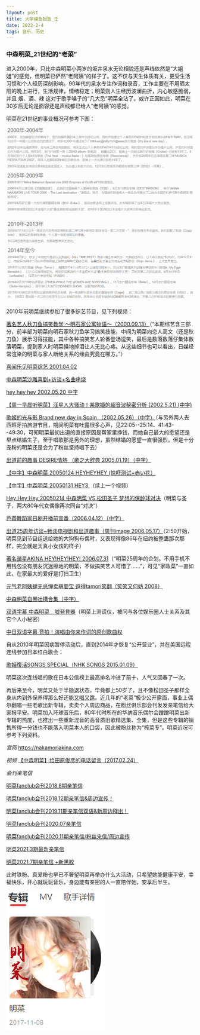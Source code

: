 ```yaml
---
layout: post
title: 大学摸鱼报告_壬
date: 2022-2-4
tags: 音乐、历史
---
```


### 中森明菜_21世纪的“老菜”

进入2000年，只比中森明菜小两岁的坂井泉水无论相貌还是声线依然是“大姐姐”的感觉，但明菜已俨然“老阿姨”的样子了。这不仅与天生体质有关，更受生活习惯和个人经历深刻影响。90年代的泉水专注作词和录音，工作主要在不用晒太阳的晚上进行，生活规律，情绪稳定；明菜则人生经历波澜曲折，内心敏感脆弱，并且 烟、酒、辣 这对于歌手嗓子的“几大忌”明菜全沾了。或许正因如此，明菜在30岁后无论是面容还是声线都已给人“老阿姨”的感觉。

明菜在21世纪的事业概况可参考下图：

![](/img/akina16.png)

![](/img/akina17.png)

2010年前明菜继续参加了很多综艺节目，见下列视频：

[著名艺人秋刀鱼搞笑教学 ～明石家公寓物語～（2000.09.13）](https://www.bilibili.com/video/BV16x411W7Wc)（“本期综艺含三部分，前半部为明菜向明石家秋刀鱼学习搞笑技能，中间为明菜向恋人高文（还是秋刀鱼）展示习得技能，其中各种搞笑艺人轮番登场逗笑，最后是数落数落仔集体数落明菜，提到家人时明菜倏地掉泪让人无比心疼。从这些细节也可以看出，日媒经常渲染的明菜与家人断绝关系的缘由究竟在哪方。”）

[喜闻乐见明菜综艺 2001.04.02](https://www.bilibili.com/video/BV1aW411Z71n)

[中森明菜沙雕喜剧+访谈+名曲串烧](https://www.bilibili.com/video/BV1dU4y1u7TP)

[hey hey hey 2002.05.20 中字](https://www.bilibili.com/video/BV1Wt41197qN)

[【周一早晨听明菜】汪星人大骚动！某歌姬的超音波秘密分析 (2002.5.21) (中字)](https://www.bilibili.com/video/BV1Ho4y1U7Uu)

[歌姬的光与影 Brand new day in Spain （2002.05.26）（中字）](https://www.bilibili.com/video/BV1Qx411574x)（与另外两人去西班牙拍旅游节目，期间明菜有吐露很多心声，见22:05--25:14、41:43--49:30，可知明菜最初出道的直接原因是帮家里挣钱，而她自己最大的愿望还是早点结婚生子，至于唱歌那是另外的理想，虽然结婚的愿望一直很强烈，但是十分宠粉的明菜还是会为了粉丝坚持唱下去）

[出道前的趣事 DESIRE情熱 （歌之大辞典 2005.01.19）（中字）](https://www.bilibili.com/video/BV1pp4y167gU)

[【中字】中森明菜 20050124 HEYHEYHEY (惊吓测试+赤い花）](https://www.bilibili.com/video/BV1bx41177kj)

[【中字】中森明菜 20050131 HEY3 ](https://www.bilibili.com/video/av15826567)（续上一个视频）

[Hey Hey Hey 20050214 中森明菜 VS 松田圣子 梦想的保龄球对决](https://www.bilibili.com/video/av12879841)（明菜与圣子，两大80年代女偶像再次同台“对决”）

[芭蕾舞蹈家日剧开播前宣番（2006.04.12）（中字）](https://www.bilibili.com/video/BV1sb411F7hY)

[出道25周年访谈~畅谈电视剧和出道趣事（周刊image 2006.05.17）](https://www.bilibili.com/video/BV1Ek4y1275H)（2:50开始，明菜见到节目组送给她的大狗狗布偶时，又表现得像86年在纽约被整蛊那次那样，完全就是天真小女孩的样子）

[著名谐星AKINA HEY!HEY!HEY! 2006.07.31](https://www.bilibili.com/video/BV1sx411G7et)（“明菜25周年的企划。不用手机不用钱包没有朋友沉迷擦地的明菜，不做搞笑艺人可惜了......”，可见“家政菜”一直如此，在家最大的爱好是打扫卫生）

[元气老阿姨肆无忌惮卖萌耍宝 逗得tamori笑翻（笑笑又何妨 2008）](https://www.bilibili.com/video/BV1zp411Z7Lj)

[中森明菜自黑吐槽合集（中字）](https://www.bilibili.com/video/BV1w64y1z7qX)

[双语字幕 中森明菜　噓発見器](https://www.bilibili.com/video/BV1G34y1o7Nz)（明菜上测谎仪，被问与各位娱乐圈人士关系及其它个人小秘密）

[中日双语字幕 竞拍！演唱由你来作词的原创歌曲权](https://www.bilibili.com/video/BV1ML411W716)

自从2010年明菜因病暂停活动后，直到2014年才恢复“公开营业”，并在美国远程连线参加日本红白歌会：

[歌姫復活SONGS SPECIAL（NHK SONGS 2015.01.09）](https://www.bilibili.com/video/BV1Rs411v7iW)

明菜这次连线唱的歌在日本公信榜上最高排名冲进了前十，人气又回春了一次。

再后来至今，明菜又处于半隐退状态，毕竟都上50岁了，且不像松田圣子那样全身从内到外保养得那么好还能[又唱又跳](https://www.bilibili.com/video/BV1by4y1x77F)。近几年的“老菜”极少公开露面，事业上偶尔翻唱一些老歌出新专辑，卖卖个人周边商品，在粉丝俱乐部会刊发发亲笔信给大家报平安。明菜加入环球音乐后，80年代时所在的华纳音乐偶尔会蹭蹭明菜出新专辑的热度，也推出一些重新混音的高音质旧歌精选集、全集，但是这些专辑的销售所得一分钱也不能落入明菜本人的口袋，因此被粉丝称为“榨菜专”。明菜近况可参考下列资料。

*官网* https://nakamoriakina.com

*视频* [【中森明菜】给田原俊彦的电话留言（2017.02.24）](https://www.bilibili.com/video/BV1qx411s7CB)

*会刊亲笔信*

[明菜fanclub会刊2018.8期亲笔信](https://www.bilibili.com/read/cv880524)

[明菜fanclub会刊2018.12期亲笔信&周边宣传！](https://www.bilibili.com/read/cv1731247)

[明菜fanclub会刊2019.11期亲笔信双语&新周边释出！](https://www.bilibili.com/read/cv4035108)

[明菜fanclub会刊2020.07亲笔信](https://www.bilibili.com/read/cv6883473)

[明菜fanclub会刊2020.11期亲笔信/粉丝来信/周边宣传](https://www.bilibili.com/read/cv8397088)

[明菜2021.3期最新亲笔信](https://www.bilibili.com/read/cv10162269)

[明菜2021.7期亲笔信 +新黑胶](https://www.bilibili.com/read/cv12104592)

此时铁粉、真爱粉也早已不奢望明菜再举办什么大活动，只希望她能健康平安，幸福快乐，开心就玩玩音乐，身边能有亲密的人一直陪伴她，安享后半生。

![](/img/akina18.png)
